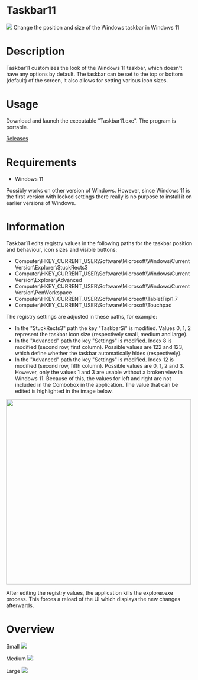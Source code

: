 # Taskbar11
<img src="https://github.com/jetspiking/Taskbar11/blob/main/Images/Taskbar11_LargeLeft.png">
Change the position and size of the Windows taskbar in Windows 11

# Description
Taskbar11 customizes the look of the Windows 11 taskbar, which doesn't have any options by default. The taskbar can be set to the top or bottom (default) of the screen, it also allows for setting various icon sizes.

# Usage
Download and launch the executable "Taskbar11.exe". The program is portable.

[Releases](https://github.com/jetspiking/Taskbar11/releases)

# Requirements
- Windows 11

Possibly works on other version of Windows. However, since Windows 11 is the first version with locked settings there really is no purpose to install it on earlier versions of Windows.

# Information
Taskbar11 edits registry values in the following paths for the taskbar position and behaviour, icon sizes and visible buttons:
- Computer\HKEY_CURRENT_USER\Software\Microsoft\Windows\CurrentVersion\Explorer\StuckRects3
- Computer\HKEY_CURRENT_USER\Software\Microsoft\Windows\CurrentVersion\Explorer\Advanced
- Computer\HKEY_CURRENT_USER\Software\Microsoft\Windows\CurrentVersion\PenWorkspace
- Computer\HKEY_CURRENT_USER\Software\Microsoft\TabletTip\1.7
- Computer\HKEY_CURRENT_USER\Software\Microsoft\Touchpad

The registry settings are adjusted in these paths, for example:
- In the "StuckRects3" path the key "TaskbarSi" is modified. Values 0, 1, 2 represent the taskbar icon size (respectively small, medium and large).
- In the "Advanced" path the key "Settings" is modified. Index 8 is modified (second row, first column). Possible values are 122 and 123, which define whether the taskbar automatically hides (respectively).
- In the "Advanced" path the key "Settings" is modified. Index 12 is modified (second row, fifth column). Possible values are 0, 1, 2 and 3. However, only the values 1 and 3 are usable without a broken view in Windows 11. Because of this, the values for left and right are not included in the Combobox in the application. The value that can be edited is highlighted in the image below.
 
<img src="https://raw.githubusercontent.com/jetspiking/Taskbar11/main/Images/Taskbar11_RegistryPositionValue.png" width="500">

After editing the registry values, the application kills the explorer.exe process. This forces a reload of the UI which displays the new changes afterwards.

# Overview
Small
<img src="https://github.com/jetspiking/Taskbar11/blob/main/Images/Taskbar11_SmallCentered.png">

Medium
<img src="https://github.com/jetspiking/Taskbar11/blob/main/Images/Taskbar11_MediumCentered.png">

Large
<img src="https://github.com/jetspiking/Taskbar11/blob/main/Images/Taskbar11_LargeLeft.png">

